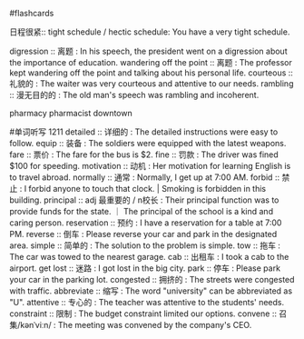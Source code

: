 #flashcards 

日程很紧:: tight schedule / hectic schedule: You have a very tight schedule. <!--SR:!2023-12-12-10-41,1,230-->

digression :: 离题 : In his speech, the president went on a digression about the importance of education. 
wandering off the point :: 离题 : The professor kept wandering off the point and talking about his personal life. <!--SR:!2023-12-12-10-40,1,230-->
courteous :: 礼貌的 : The waiter was very courteous and attentive to our needs.
rambling :: 漫无目的的 : The old man's speech was rambling and incoherent.

pharmacy
pharmacist
downtown

#单词听写 1211
detailed :: 详细的 : The detailed instructions were easy to follow.
equip :: 装备 : The soldiers were equipped with the latest weapons. <!--SR:!2023-12-12-10-40,1,230-->
fare :: 票价 : The fare for the bus is $2.
fine :: 罚款 : The driver was fined $100 for speeding. <!--SR:!2023-12-12-10-39,1,230-->
motivation :: 动机 : Her motivation for learning English is to travel abroad. <!--SR:!2023-12-13-22-39,2.5,250-->
normally :: 通常 : Normally, I get up at 7:00 AM.
forbid :: 禁止 : I forbid anyone to touch that clock. | Smoking is forbidden in this building.
principal :: adj 最重要的 / n校长 : Their principal function was to provide funds for the state.  ｜  The principal of the school is a kind and caring person. <!--SR:!2023-12-12-10-42,1,230-->
reservation :: 预约 : I have a reservation for a table at 7:00 PM.
reverse :: 倒车 : Please reverse your car and park in the designated area. <!--SR:!2023-12-12-10-41,1,230-->
simple :: 简单的 : The solution to the problem is simple.
tow :: 拖车 : The car was towed to the nearest garage. <!--SR:!2023-12-12-10-39,1,230-->
cab :: 出租车 : I took a cab to the airport. <!--SR:!2023-12-13-22-40,2.5,250-->
get lost :: 迷路 : I got lost in the big city.
park :: 停车 : Please park your car in the parking lot.
congested :: 拥挤的 : The streets were congested with traffic.
abbreviate :: 缩写 : The word "university" can be abbreviated as "U". <!--SR:!2023-12-12-10-40,1,230-->
attentive :: 专心的 : The teacher was attentive to the students' needs. <!--SR:!2023-12-12-10-42,1,230-->
constraint :: 限制 : The budget constraint limited our options. <!--SR:!2023-12-13-22-39,2.5,250-->
convene :: 召集/kənˈviːn/ : The meeting was convened by the company's CEO.

